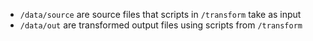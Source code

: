 * `/data/source` are source files that scripts in `/transform` take as input
* `/data/out` are transformed output files using scripts from `/transform`
